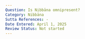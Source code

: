 ```yaml
---
Question: Is Nibbāna omnipresent?
Category: Nibbāna
Sutta References: -
Date Entered: April 1, 2025
Review Status: Not started
---
```

